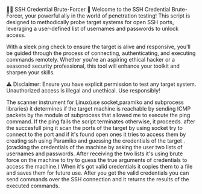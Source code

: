 🕵️‍♂️ SSH Credential Brute-Forcer 🔐
Welcome to the SSH Credential Brute-Forcer, your powerful ally in the world of penetration testing! This script is designed to methodically probe target systems for open SSH ports, leveraging a user-defined list of usernames and passwords to unlock access.

With a sleek ping check to ensure the target is alive and responsive, you'll be guided through the process of connecting, authenticating, and executing commands remotely. Whether you're an aspiring ethical hacker or a seasoned security professional, this tool will enhance your toolkit and sharpen your skills.

⚠️ Disclaimer: Ensure you have explicit permission to test any target system. Unauthorized access is illegal and unethical. Use responsibly!

The scanner instrument for Linux(use socket,paramiko and subprocess libraries)
it determines if the target machine is reachable by sending ICMP packets by the module of subprocess
that allowed me to execute the ping command.
If the ping fails the script terminates otherwise, it proceeds.
after the succesfull ping it scan the ports of the target by using socket try to connect to the port and if
it's found open ones it tries to access them by creating ssh using Paramiko and guessing the credentials
of the target .
(cracking the credentials of the machine by asking the user two lists of usernames and passwords. After
receiving the two lists it's using brute force on the machine to try to guess the true arguments of
credentials to access the machine.)
When it's got valid credentials it copies them to a file and saves them for future use.
After you get the valid credentials you can send commands over the SSH connection and it returns the
results of the executed commands.
